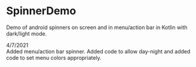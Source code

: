 SpinnerDemo
===========

Demo of android spinners on screen and in menu/action bar in Kotlin with dark/light
mode.

4/7/2021<br>
Added menu/action bar spinner.  Added code to allow day-night and added code
to set menu colors appropriately.
